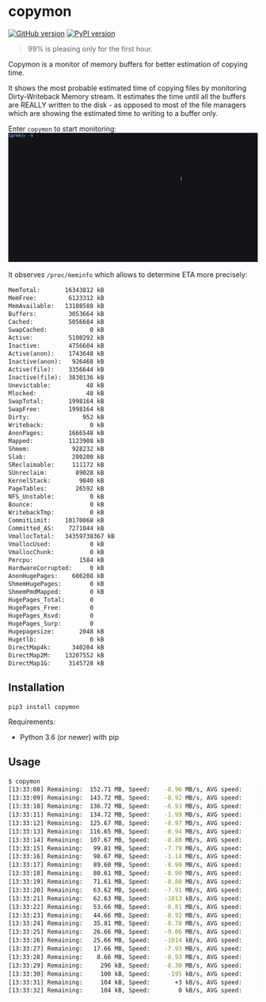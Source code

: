 # copymon

[![GitHub version](https://badge.fury.io/gh/igrek51%2Fcopymon.svg)](https://github.com/igrek51/copymon)
[![PyPI version](https://badge.fury.io/py/copymon.svg)](https://pypi.org/project/copymon)

> 99% is pleasing only for the first hour.

Copymon is a monitor of memory buffers for better estimation of copying time.

It shows the most probable estimated time of copying files by monitoring Dirty-Writeback Memory stream.
It estimates the time until all the buffers are REALLY written to the disk - as opposed to most of the file managers which are showing the estimated time to writing to a buffer only.

Enter `copymon` to start monitoring:  
![copymon in action](https://github.com/igrek51/copymon/blob/master/docs/img/dirty_monitor.gif?raw=true)  

It observes `/proc/meminfo` which allows to determine ETA more precisely:
```
MemTotal:       16343812 kB
MemFree:         6123312 kB
MemAvailable:   13108588 kB
Buffers:         3053664 kB
Cached:          5056684 kB
SwapCached:            0 kB
Active:          5100292 kB
Inactive:        4756604 kB
Active(anon):    1743648 kB
Inactive(anon):   926468 kB
Active(file):    3356644 kB
Inactive(file):  3830136 kB
Unevictable:          48 kB
Mlocked:              48 kB
SwapTotal:       1998164 kB
SwapFree:        1998164 kB
Dirty:               952 kB
Writeback:             0 kB
AnonPages:       1666548 kB
Mapped:          1123908 kB
Shmem:            928232 kB
Slab:             200200 kB
SReclaimable:     111172 kB
SUnreclaim:        89028 kB
KernelStack:        9840 kB
PageTables:        26592 kB
NFS_Unstable:          0 kB
Bounce:                0 kB
WritebackTmp:          0 kB
CommitLimit:    10170068 kB
Committed_AS:    7271044 kB
VmallocTotal:   34359738367 kB
VmallocUsed:           0 kB
VmallocChunk:          0 kB
Percpu:             1584 kB
HardwareCorrupted:     0 kB
AnonHugePages:    606208 kB
ShmemHugePages:        0 kB
ShmemPmdMapped:        0 kB
HugePages_Total:       0
HugePages_Free:        0
HugePages_Rsvd:        0
HugePages_Surp:        0
Hugepagesize:       2048 kB
Hugetlb:               0 kB
DirectMap4k:      340204 kB
DirectMap2M:    13207552 kB
DirectMap1G:     3145728 kB
```

## Installation
```shell
pip3 install copymon
```

Requirements:

* Python 3.6 (or newer) with pip

## Usage
```bash
$ copymon
[13:33:08] Remaining:  152.71 MB, Speed:    -8.96 MB/s, AVG speed:    -6.95 MB/s, ETA:       21 s
[13:33:09] Remaining:  143.72 MB, Speed:    -8.92 MB/s, AVG speed:    -7.31 MB/s, ETA:       19 s
[13:33:10] Remaining:  136.72 MB, Speed:    -6.93 MB/s, AVG speed:    -7.72 MB/s, ETA:       17 s
[13:33:11] Remaining:  134.72 MB, Speed:    -1.99 MB/s, AVG speed:    -6.94 MB/s, ETA:       19 s
[13:33:12] Remaining:  125.67 MB, Speed:    -8.97 MB/s, AVG speed:    -6.95 MB/s, ETA:       18 s
[13:33:13] Remaining:  116.65 MB, Speed:    -8.94 MB/s, AVG speed:    -6.95 MB/s, ETA:       16 s
[13:33:14] Remaining:  107.67 MB, Speed:    -8.88 MB/s, AVG speed:    -7.18 MB/s, ETA:       14 s
[13:33:15] Remaining:   99.81 MB, Speed:    -7.79 MB/s, AVG speed:    -7.81 MB/s, ETA:       12 s
[13:33:16] Remaining:   98.67 MB, Speed:    -1.14 MB/s, AVG speed:    -6.95 MB/s, ETA:       14 s
[13:33:17] Remaining:   89.60 MB, Speed:    -8.99 MB/s, AVG speed:    -6.95 MB/s, ETA:       12 s
[13:33:18] Remaining:   80.61 MB, Speed:    -8.90 MB/s, AVG speed:    -6.95 MB/s, ETA:       11 s
[13:33:19] Remaining:   71.61 MB, Speed:    -8.88 MB/s, AVG speed:    -7.17 MB/s, ETA:        9 s
[13:33:20] Remaining:   63.62 MB, Speed:    -7.91 MB/s, AVG speed:    -7.82 MB/s, ETA:        8 s
[13:33:21] Remaining:   62.63 MB, Speed:    -1013 kB/s, AVG speed:    -6.94 MB/s, ETA:        9 s
[13:33:22] Remaining:   53.66 MB, Speed:    -8.81 MB/s, AVG speed:    -6.93 MB/s, ETA:        7 s
[13:33:23] Remaining:   44.66 MB, Speed:    -8.92 MB/s, AVG speed:    -6.93 MB/s, ETA:        6 s
[13:33:24] Remaining:   35.81 MB, Speed:    -8.78 MB/s, AVG speed:    -7.04 MB/s, ETA:        5 s
[13:33:25] Remaining:   26.66 MB, Speed:    -9.06 MB/s, AVG speed:    -7.92 MB/s, ETA:        3 s
[13:33:26] Remaining:   25.66 MB, Speed:    -1014 kB/s, AVG speed:    -7.03 MB/s, ETA:        3 s
[13:33:27] Remaining:   17.66 MB, Speed:    -7.93 MB/s, AVG speed:    -6.92 MB/s, ETA:        2 s
[13:33:28] Remaining:    8.66 MB, Speed:    -8.93 MB/s, AVG speed:    -6.93 MB/s, ETA:        1 s
[13:33:29] Remaining:     296 kB, Speed:    -8.30 MB/s, AVG speed:    -6.97 MB/s, ETA:        0 s
[13:33:30] Remaining:     100 kB, Speed:     -195 kB/s, AVG speed:    -6.88 MB/s, ETA:        0 s
[13:33:31] Remaining:     104 kB, Speed:       +3 kB/s, AVG speed:    -5.91 MB/s, ETA:        0 s
[13:33:32] Remaining:     104 kB, Speed:        0 kB/s, AVG speed:    -4.91 MB/s, ETA:        0 s
```
